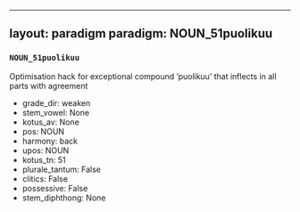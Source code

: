 
---
layout: paradigm
paradigm: NOUN_51puolikuu
---
### ` NOUN_51puolikuu `

Optimisation hack for exceptional compound ’puolikuu’ that inflects in all parts with agreement
* grade_dir: weaken
* stem_vowel: None
* kotus_av: None
* pos: NOUN
* harmony: back
* upos: NOUN
* kotus_tn: 51
* plurale_tantum: False
* clitics: False
* possessive: False
* stem_diphthong: None
